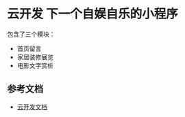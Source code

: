 # 云开发 下一个自娱自乐的小程序

包含了三个模块：

- 首页留言
- 家居装修展览
- 电影文字赏析

## 参考文档

- [云开发文档](https://developers.weixin.qq.com/miniprogram/dev/wxcloud/basis/getting-started.html)

